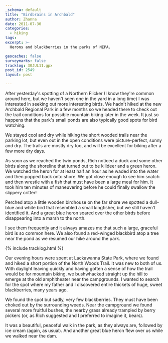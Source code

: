 ```yaml
---
_schema: default
title: "Birdbrains in Archbald"
author: Zhanna
date: 2011-07-30
categories:
  - hiking
tags:
excerpt: >- 
  Herons and blackberries in the parks of NEPA.

geocaches: false
surveymarks: false
tracklog: 30JUL11.gpx
post_id: 2549
layout: post

---
```


After yesterday's spotting of a Northern Flicker (I know they're common around here, but we haven't seen one in the yard in a long time) I was interested in seeking out more interesting birds. We hadn't hiked at the new Archbald Regional Park in a few months so we headed there to check out the trail conditions for possible mountain biking later in the week. It just so happens that the park's small ponds are also typically good spots for bird watching.

We stayed cool and dry while hiking the short wooded trails near the parking lot, but even out in the open conditions were picture-perfect, sunny and dry.  The trails are mostly dry too, and will be excellent for biking after a few more dry days.  

As soon as we reached the twin ponds, Rich noticed a duck and some other birds along the shoreline that turned out to be killdeer and a green heron. We watched the heron for at least half an hour as he waded into the water and then popped back onto shore. We got close enough to see him snatch and then wrestle with a fish that must have been a large meal for him.  It took him ten minutes of maneuvering before he could finally swallow the slippery critter! 

Perched atop a little wooden birdhouse on the far shore we spotted a dull-blue and white bird that resembled a small kingfisher, but we still haven't identified it.  And a great blue heron soared over the other birds before disappearing into a marsh to the north. 

I see them frequently and it always amazes me that such a large, graceful bird is so common here.  We also found a red-winged blackbird atop a tree near the pond as we resumed our hike around the park.  

{% include tracklog.html %}

Our evening hours were spent at Lackawanna State Park, where we found and hiked a short portion of the North Woods Trail.  It was new to both of us.  With daylight leaving quickly and having gotten a sense of how the trail would be for mountain biking, we bushwhacked straight up the hill to emerge at the old amphitheater near the campgrounds.  I wanted to search for the spot where my father and I discovered entire thickets of huge, sweet blackberries, many years ago.  

We found the spot but sadly, very few blackberries.  They must have been choked out by the surrounding weeds.  Near the campground we found several more fruitful bushes, the nearby grass already trampled by berry pickers (or, as Rich suggested and I preferred to imagine it, bears).  

It was a beautiful, peaceful walk in the park, as they always are, followed by ice cream (again, as usual).  And another great blue heron flew over us while we walked near the dam.